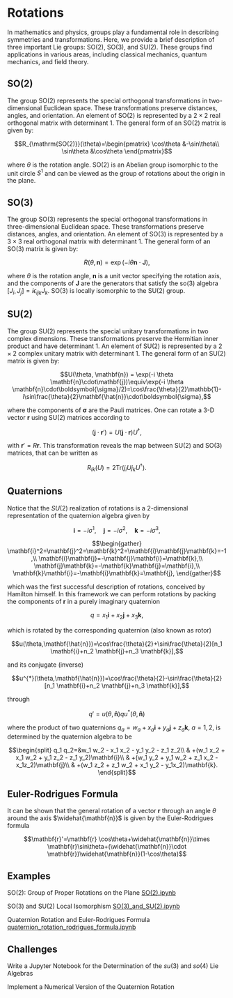 # Rotations

In mathematics and physics, groups play a fundamental role in describing symmetries and transformations. Here, we provide a brief description of three important Lie groups: SO(2), SO(3), and SU(2). These groups find applications in various areas, including classical mechanics, quantum mechanics, and field theory.

## SO(2)

The group SO(2) represents the special orthogonal transformations in two-dimensional Euclidean space. These transformations preserve distances, angles, and orientation. An element of SO(2) is represented by a $2 \times 2$ real orthogonal matrix with determinant $1$. The general form of an SO(2) matrix is given by:


```math
R_{\mathrm{SO(2)}}(\theta)=\begin{pmatrix}
\cos\theta &-\sin\theta\\
\sin\theta &\cos\theta
\end{pmatrix}
```

where $\theta$ is the rotation angle. SO(2) is an Abelian group isomorphic to the unit circle $S^1$ and can be viewed as the group of rotations about the origin in the plane.

## SO(3)

The group SO(3) represents the special orthogonal transformations in three-dimensional Euclidean space. These transformations preserve distances, angles, and orientation. An element of SO(3) is represented by a $3 \times 3$ real orthogonal matrix with determinant $1$. The general form of an SO(3) matrix is given by:

$$R(\theta, \mathbf{n}) = \exp(-i \theta \mathbf{n}\cdot\mathbf{J}),$$


where $\theta$ is the rotation angle, $\mathbf{n}$ is a unit vector specifying the rotation axis, and the components of $\mathbf{J}$ are
the generators that satisfy the so(3) algebra $[J_i,J_j]=i\epsilon_{ijk}J_k$. SO(3) is locally isomorphic to the SU(2) group.

## SU(2)

The group SU(2) represents the special unitary transformations in two complex dimensions. These transformations preserve the Hermitian inner product and have determinant $1$. An element of SU(2) is represented by a $2 \times 2$ complex unitary matrix with determinant $1$. The general form of an SU(2) matrix is given by:

$$U(\theta, \mathbf{n}) = \exp(-i \theta \mathbf{n}\cdot\mathbf{j})\equiv\exp(-i \theta \mathbf{n}\cdot\boldsymbol{\sigma}/2)=\cos\frac{\theta}{2}\mathbb{1}-i\sin\frac{\theta}{2}\mathbf{\hat{n}}\cdot\boldsymbol{\sigma},$$

where the components of $\boldsymbol{\sigma}$ are the Pauli matrices. One can rotate a 3-D vector $\mathbf{r}$ using SU(2) matrices according to

$$(\mathbf{j}\cdot\mathbf{r}')=U(\mathbf{j}\cdot\mathbf{r})U^{\dagger},$$

with $\mathbf{r}'=R\mathbf{r}$. This transformation reveals the map between SU(2) and SO(3) matrices, that can be written as

$$R_{ik}(U)=2\mathrm{Tr}(j_i U j_k U^{\dagger}).$$

## Quaternions
Notice that the $SU(2)$ realization of rotations is a 2-dimensional representation of the quaternion algebra given by

$$\mathbf{i}=-i\sigma^1,\quad\mathbf{j}=-i\sigma^2,\quad\mathbf{k}=-i\sigma^3,$$

```math
\begin{gather}
\mathbf{i}^2=\mathbf{j}^2=\mathbf{k}^2=\mathbf{i}\mathbf{j}\mathbf{k}=-1,\\
\mathbf{i}\mathbf{j}=-\mathbf{j}\mathbf{i}=\mathbf{k},\\
\mathbf{j}\mathbf{k}=-\mathbf{k}\mathbf{j}=\mathbf{i},\\
\mathbf{k}\mathbf{i}=-\mathbf{i}\mathbf{k}=\mathbf{j},
\end{gather}
```
which was the first successful description of rotations, conceived by Hamilton himself. In this framework we can 
perform rotations by packing the components of  $\mathbf{r}$ in a purely imaginary quaternion

$$q=x_1\mathbf{i}+x_2\mathbf{j}+x_3\mathbf{k},$$

which is rotated by the corresponding quaternion (also known as rotor)

$$u(\theta,\mathbf{\hat{n}})=\cos\frac{\theta}{2}+\sin\frac{\theta}{2}[n_1 \mathbf{i}+n_2 \mathbf{j}+n_3 \mathbf{k}],$$

and its conjugate (inverse)

$$u^{*}(\theta,\mathbf{\hat{n}})=\cos\frac{\theta}{2}-\sin\frac{\theta}{2}[n_1 \mathbf{i}+n_2 \mathbf{j}+n_3 \mathbf{k}],$$

through

$$q'=u(\theta,\mathbf{\hat{n}})q u^{*}(\theta,\mathbf{\hat{n}})$$

where the product of two quaternions $q_a=w_a+x_a\mathbf{i}+y_a\mathbf{j}+z_a\mathbf{k}$, $a=1,2$, is determined by the quaternion algebra to be

```math
\begin{split}
q_1 q_2=&w_1 w_2 - x_1 x_2 - y_1  y_2 - z_1 z_2\\
& +(w_1 x_2 + x_1 w_2 + y_1 z_2 - z_1 y_2)\mathbf{i}\\
& +(w_1 y_2 + y_1 w_2 + z_1 x_2 - x_1z_2)\mathbf{j}\\
& +(w_1 z_2 + z_1 w_2 + x_1 y_2 - y_1x_2)\mathbf{k}.
\end{split}
```

## Euler-Rodrigues Formula
It can be shown that the general rotation of a vector $\mathbf{r}$ through an angle $\theta$ around the axis $\widehat{\mathbf{n}}$ is given by the Euler-Rodrigues formula

$$\mathbf{r}'=\mathbf{r} \cos\theta+\widehat{\mathbf{n}}\times \mathbf{r}\sin\theta+(\widehat{\mathbf{n}}\cdot \mathbf{r})\widehat{\mathbf{n}}(1-\cos\theta)$$

## Examples

SO(2): Group of Proper Rotations on the Plane
[SO(2).ipynb](https://github.com/Vaquera-Araujo/LabAv2023/blob/main/Symbolic%20and%20Numerical%20Projects/Rotations/SO(2).ipynb)

SO(3) and SU(2) Local Isomorphism
[SO(3)_and_SU(2).ipynb](https://github.com/Vaquera-Araujo/LabAv2023/blob/main/Symbolic%20and%20Numerical%20Projects/Rotations/SO(3)_and_SU(2).ipynb)

Quaternion Rotation and Euler-Rodrigues Formula
[quaternion_rotation_rodrigues_formula.ipynb](https://github.com/Vaquera-Araujo/LabAv2023/blob/main/Symbolic%20and%20Numerical%20Projects/Rotations/quaternion_rotation_rodrigues_formula.ipynb)


## Challenges

Write a Jupyter Notebook for the Determination of the $su(3)$ and $so(4)$ Lie Algebras

Implement a Numerical Version of the Quaternion Rotation


